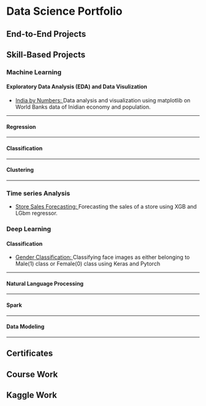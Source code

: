 # Data Science Portfolio  #

## End-to-End Projects ##

## Skill-Based Projects ##

### Machine Learning

#### Exploratory Data Analysis (EDA) and Data Visulization

* [India by Numbers: ](https://github.com/RishabhChaudhary/Data-Science-Portfolio/tree/main/Skill-Based-Projects/Machine-Learning/EDA_and_DataViz/Matplotlib) Data analysis and visualization using matplotlib on World Banks data of Inidian economy and population.

---

#### Regression

---

#### Classification 

---

#### Clustering 

---

### Time series Analysis

* [Store Sales Forecasting: ](https://github.com/RishabhChaudhary/Data-Science-Portfolio/tree/main/Time-Series/Store-Sales-Forecasting) Forecasting the sales of a store using XGB and LGbm regressor.

### Deep Learning

#### Classification

* [Gender Classification: ](https://github.com/RishabhChaudhary/Data-Science-Portfolio/tree/main/Deep-Learning/Classification/Gender-Classification) Classifying face images as either belonging to Male(1) class or Female(0) class using Keras and Pytorch

---

#### Natural Language Processing 
 
---

#### Spark 

---

#### Data Modeling 

---

## Certificates 

## Course Work

## Kaggle Work


